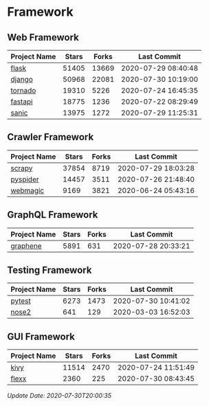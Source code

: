 # Framework

## Web Framework

| Project Name | Stars | Forks | Last Commit |
| ------------ | ----- | ----- | ----------- |
| [flask](https://github.com/pallets/flask) | 51405 | 13669 | 2020-07-29 08:40:48 |
| [django](https://github.com/django/django) | 50968 | 22081 | 2020-07-30 10:19:00 |
| [tornado](https://github.com/tornadoweb/tornado) | 19310 | 5226 | 2020-07-24 16:45:35 |
| [fastapi](https://github.com/tiangolo/fastapi) | 18775 | 1236 | 2020-07-22 08:29:49 |
| [sanic](https://github.com/huge-success/sanic) | 13975 | 1272 | 2020-07-29 11:25:31 |

## Crawler Framework

| Project Name | Stars | Forks | Last Commit |
| ------------ | ----- | ----- | ----------- |
| [scrapy](https://github.com/scrapy/scrapy) | 37854 | 8719 | 2020-07-29 18:03:28 |
| [pyspider](https://github.com/binux/pyspider) | 14457 | 3511 | 2020-07-26 21:48:40 |
| [webmagic](https://github.com/code4craft/webmagic) | 9169 | 3821 | 2020-06-24 05:43:16 |

## GraphQL Framework

| Project Name | Stars | Forks | Last Commit |
| ------------ | ----- | ----- | ----------- |
| [graphene](https://github.com/graphql-python/graphene) | 5891 | 631 | 2020-07-28 20:33:21 |

## Testing Framework

| Project Name | Stars | Forks | Last Commit |
| ------------ | ----- | ----- | ----------- |
| [pytest](https://github.com/pytest-dev/pytest) | 6273 | 1473 | 2020-07-30 10:41:02 |
| [nose2](https://github.com/nose-devs/nose2) | 641 | 129 | 2020-03-03 16:52:03 |

## GUI Framework

| Project Name | Stars | Forks | Last Commit |
| ------------ | ----- | ----- | ----------- |
| [kivy](https://github.com/kivy/kivy) | 11514 | 2470 | 2020-07-24 11:51:49 |
| [flexx](https://github.com/flexxui/flexx) | 2360 | 225 | 2020-07-30 08:43:45 |

*Update Date: 2020-07-30T20:00:35*